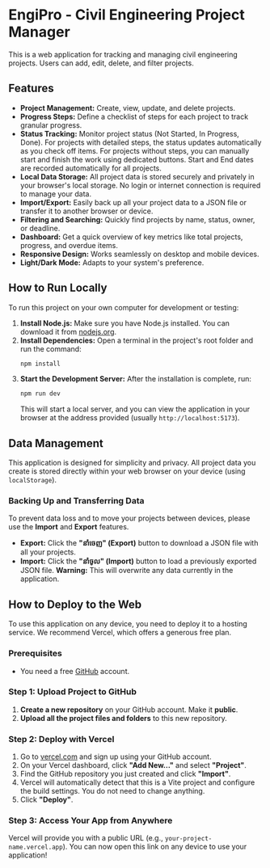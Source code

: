 # EngiPro - Civil Engineering Project Manager

This is a web application for tracking and managing civil engineering projects. Users can add, edit, delete, and filter projects.

## Features

- **Project Management:** Create, view, update, and delete projects.
- **Progress Steps:** Define a checklist of steps for each project to track granular progress.
- **Status Tracking:** Monitor project status (Not Started, In Progress, Done). For projects with detailed steps, the status updates automatically as you check off items. For projects without steps, you can manually start and finish the work using dedicated buttons. Start and End dates are recorded automatically for all projects.
- **Local Data Storage:** All project data is stored securely and privately in your browser's local storage. No login or internet connection is required to manage your data.
- **Import/Export:** Easily back up all your project data to a JSON file or transfer it to another browser or device.
- **Filtering and Searching:** Quickly find projects by name, status, owner, or deadline.
- **Dashboard:** Get a quick overview of key metrics like total projects, progress, and overdue items.
- **Responsive Design:** Works seamlessly on desktop and mobile devices.
- **Light/Dark Mode:** Adapts to your system's preference.

## How to Run Locally

To run this project on your own computer for development or testing:

1.  **Install Node.js:** Make sure you have Node.js installed. You can download it from [nodejs.org](https://nodejs.org/).
2.  **Install Dependencies:** Open a terminal in the project's root folder and run the command:
    ```bash
    npm install
    ```
3.  **Start the Development Server:** After the installation is complete, run:
    ```bash
    npm run dev
    ```
    This will start a local server, and you can view the application in your browser at the address provided (usually `http://localhost:5173`).

## Data Management

This application is designed for simplicity and privacy. All project data you create is stored directly within your web browser on your device (using `localStorage`).

### Backing Up and Transferring Data

To prevent data loss and to move your projects between devices, please use the **Import** and **Export** features.

- **Export:** Click the **"នាំចេញ" (Export)** button to download a JSON file with all your projects.
- **Import:** Click the **"នាំចូល" (Import)** button to load a previously exported JSON file. **Warning:** This will overwrite any data currently in the application.

## How to Deploy to the Web

To use this application on any device, you need to deploy it to a hosting service. We recommend Vercel, which offers a generous free plan.

### Prerequisites

- You need a free [GitHub](https://github.com/) account.

### Step 1: Upload Project to GitHub

1.  **Create a new repository** on your GitHub account. Make it **public**.
2.  **Upload all the project files and folders** to this new repository.

### Step 2: Deploy with Vercel

1.  Go to [vercel.com](https://vercel.com) and sign up using your GitHub account.
2.  On your Vercel dashboard, click **"Add New..."** and select **"Project"**.
3.  Find the GitHub repository you just created and click **"Import"**.
4.  Vercel will automatically detect that this is a Vite project and configure the build settings. You do not need to change anything.
5.  Click **"Deploy"**.

### Step 3: Access Your App from Anywhere

Vercel will provide you with a public URL (e.g., `your-project-name.vercel.app`). You can now open this link on any device to use your application!